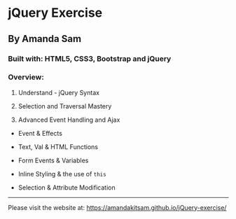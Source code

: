 # jQuery Exercise

## By Amanda Sam

### Built with: HTML5, CSS3, Bootstrap and jQuery

### Overview:

1. Understand - jQuery Syntax

2. Selection and Traversal Mastery

3. Advanced Event Handling and Ajax

- Event & Effects

- Text, Val & HTML Functions

- Form Events & Variables

- Inline Styling & the use of ```this```

- Selection & Attribute Modification

---
Please visit the website at: https://amandakitsam.github.io/jQuery-exercise/
